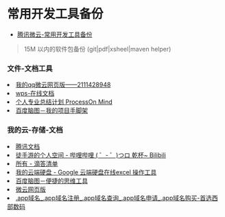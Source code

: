 # 常用开发工具备份
* [腾讯微云-常用开发工具备份](https://share.weiyun.com/5SDdsAZ)
> 15M 以内的软件包备份 (git|pdf|xsheel|maven helper)


<H3>文件-文档工具</H3>
<li> <A HREF="https://www.weiyun.com/disk/index.html">我的qq微云网页版——2111428948</A></li>
<li> <A HREF="https://drive.wps.cn/latest">wps-在线文档</A></li>
<li> <A HREF="https://www.processon.com/mindmap/596083b6e4b0a77c5aeb998d">个人专业总结计划 ProcessOn Mind</A></li>
<li> <A HREF="http://naotu.baidu.com/home/fe71bee1396a586323acd02ce1b1c406">百度脑图－我的项目手脚架</A></li>

<H3>我的云-存储-文档</H3>
<li> <A HREF="https://docs.qq.com/desktop/index.html?_from=1">腾讯文档</A></li>
<li> <A HREF="https://space.bilibili.com/279716873/#/favlist?fid=99297122">徒手游的个人空间 - 哔哩哔哩 ( ゜- ゜)つロ 乾杯~ Bilibili</A></li>
<li> <A HREF="https://www.dida365.com/#q/all/tasks">所有 - 滴答清单</A></li>
<li> <A HREF="https://drive.google.com/drive/my-drive">我的云端硬盘 - Google 云端硬盘在线excel 操作工具</A></li>
<li> <A HREF="http://naotu.baidu.com/home">百度脑图－便捷的思维工具</A></li>
<li> <A HREF="https://www.weiyun.com/disk/index.html#m=disk">微云网页版</A></li>
<li> <A HREF="https://www.west263.hk/domains/app.asp">.app域名_.app域名注册_.app域名查询_.app域名申请_.app域名购买-首选西部数码</A></li>

